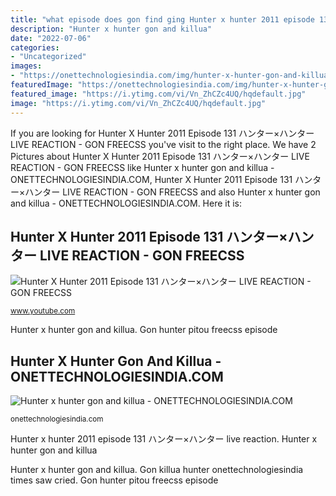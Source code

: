 ```yaml
---
title: "what episode does gon find ging Hunter x hunter 2011 episode 131 ハンター×ハンター live reaction"
description: "Hunter x hunter gon and killua"
date: "2022-07-06"
categories:
- "Uncategorized"
images:
- "https://onettechnologiesindia.com/img/hunter-x-hunter-gon-and-killua-3.jpg"
featuredImage: "https://onettechnologiesindia.com/img/hunter-x-hunter-gon-and-killua-3.jpg"
featured_image: "https://i.ytimg.com/vi/Vn_ZhCZc4UQ/hqdefault.jpg"
image: "https://i.ytimg.com/vi/Vn_ZhCZc4UQ/hqdefault.jpg"
---
```


If you are looking for Hunter X Hunter 2011 Episode 131 ハンター×ハンター LIVE REACTION - GON FREECSS you've visit to the right place. We have 2 Pictures about Hunter X Hunter 2011 Episode 131 ハンター×ハンター LIVE REACTION - GON FREECSS like Hunter x hunter gon and killua - ONETTECHNOLOGIESINDIA.COM, Hunter X Hunter 2011 Episode 131 ハンター×ハンター LIVE REACTION - GON FREECSS and also Hunter x hunter gon and killua - ONETTECHNOLOGIESINDIA.COM. Here it is:

## Hunter X Hunter 2011 Episode 131 ハンター×ハンター LIVE REACTION - GON FREECSS

![Hunter X Hunter 2011 Episode 131 ハンター×ハンター LIVE REACTION - GON FREECSS](https://i.ytimg.com/vi/Vn_ZhCZc4UQ/hqdefault.jpg "Hunter x hunter gon and killua")

<small>www.youtube.com</small>

Hunter x hunter gon and killua. Gon hunter pitou freecss episode

## Hunter X Hunter Gon And Killua - ONETTECHNOLOGIESINDIA.COM

![Hunter x hunter gon and killua - ONETTECHNOLOGIESINDIA.COM](https://onettechnologiesindia.com/img/hunter-x-hunter-gon-and-killua-3.jpg "Hunter x hunter gon and killua")

<small>onettechnologiesindia.com</small>

Hunter x hunter 2011 episode 131 ハンター×ハンター live reaction. Hunter x hunter gon and killua

Hunter x hunter gon and killua. Gon killua hunter onettechnologiesindia times saw cried. Gon hunter pitou freecss episode
